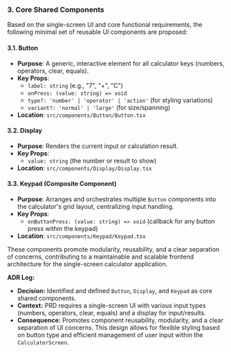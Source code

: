 ### 3. Core Shared Components

Based on the single-screen UI and core functional requirements, the following minimal set of reusable UI components are proposed:

#### 3.1. Button
*   **Purpose**: A generic, interactive element for all calculator keys (numbers, operators, clear, equals).
*   **Key Props**:
    *   `label: string` (e.g., "7", "+", "C")
    *   `onPress: (value: string) => void`
    *   `type?: 'number' | 'operator' | 'action'` (for styling variations)
    *   `variant?: 'normal' | 'large'` (for size/spanning)
*   **Location**: `src/components/Button/Button.tsx`

#### 3.2. Display
*   **Purpose**: Renders the current input or calculation result.
*   **Key Props**:
    *   `value: string` (the number or result to show)
*   **Location**: `src/components/Display/Display.tsx`

#### 3.3. Keypad (Composite Component)
*   **Purpose**: Arranges and orchestrates multiple `Button` components into the calculator's grid layout, centralizing input handling.
*   **Key Props**:
    *   `onButtonPress: (value: string) => void` (callback for any button press within the keypad)
*   **Location**: `src/components/Keypad/Keypad.tsx`

These components promote modularity, reusability, and a clear separation of concerns, contributing to a maintainable and scalable frontend architecture for the single-screen calculator application.

**ADR Log:**

*   **Decision:** Identified and defined `Button`, `Display`, and `Keypad` as core shared components.
*   **Context:** PRD requires a single-screen UI with various input types (numbers, operators, clear, equals) and a display for input/results.
*   **Consequence:** Promotes component reusability, modularity, and a clear separation of UI concerns. This design allows for flexible styling based on button type and efficient management of user input within the `CalculatorScreen`.